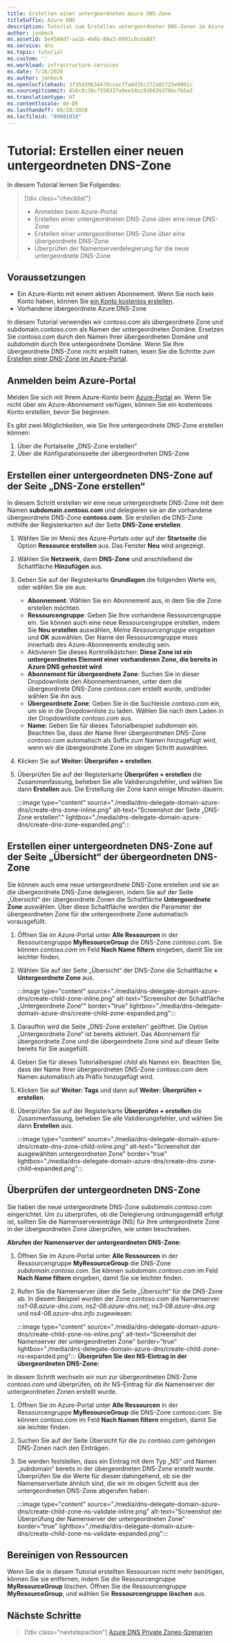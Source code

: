 ```yaml
---
title: Erstellen einer untergeordneten Azure DNS-Zone
titleSuffix: Azure DNS
description: Tutorial zum Erstellen untergeordneter DNS-Zonen im Azure-Portal.
author: jonbeck
ms.assetid: be4580d7-aa1b-4b6b-89a3-0991c0cda897
ms.service: dns
ms.topic: tutorial
ms.custom: ''
ms.workload: infrastructure-services
ms.date: 7/16/2020
ms.author: jonbeck
ms.openlocfilehash: 3f35d39634470ccacffa4d35c272a82725e9001c
ms.sourcegitcommit: 656c0c38cf550327a9ee10cc936029378bc7b5a2
ms.translationtype: HT
ms.contentlocale: de-DE
ms.lasthandoff: 08/28/2020
ms.locfileid: "89081018"
---
```

# <a name="tutorial-creating-a-new-child-dns-zone"></a>Tutorial: Erstellen einer neuen untergeordneten DNS-Zone

In diesem Tutorial lernen Sie Folgendes: 

> [!div class="checklist"]
> * Anmelden beim Azure-Portal
> * Erstellen einer untergeordneten DNS-Zone über eine neue DNS-Zone
> * Erstellen einer untergeordneten DNS-Zone über eine übergeordnete DNS-Zone
> * Überprüfen der Namenserverdelegierung für die neue untergeordnete DNS-Zone



## <a name="prerequisites"></a>Voraussetzungen

* Ein Azure-Konto mit einem aktiven Abonnement.  Wenn Sie noch kein Konto haben, können Sie [ein Konto kostenlos erstellen](https://azure.microsoft.com/free/?WT.mc_id=A261C142F).
* Vorhandene übergeordnete Azure DNS-Zone  

In diesem Tutorial verwenden wir contoso.com als übergeordnete Zone und subdomain.contoso.com als Namen der untergeordneten Domäne.  Ersetzen Sie *contoso.com* durch den Namen Ihrer übergeordneten Domäne und *subdomain* durch Ihre untergeordnete Domäne.  Wenn Sie Ihre übergeordnete DNS-Zone nicht erstellt haben, lesen Sie die Schritte zum [Erstellen einer DNS-Zone im Azure-Portal](https://docs.microsoft.com/azure/dns/dns-getstarted-portal#create-a-dns-zone). 


## <a name="sign-in-to-azure-portal"></a>Anmelden beim Azure-Portal

Melden Sie sich mit Ihrem Azure-Konto beim [Azure-Portal](https://portal.azure.com/) an.
Wenn Sie nicht über ein Azure-Abonnement verfügen, können Sie ein kostenloses Konto erstellen, bevor Sie beginnen.

Es gibt zwei Möglichkeiten, wie Sie Ihre untergeordnete DNS-Zone erstellen können:
1.  Über die Portalseite „DNS-Zone erstellen“
1.  Über die Konfigurationsseite der übergeordneten DNS-Zone


## <a name="create-child-dns-zone-via-create-dns-zone"></a>Erstellen einer untergeordneten DNS-Zone auf der Seite „DNS-Zone erstellen“

In diesem Schritt erstellen wir eine neue untergeordnete DNS-Zone mit dem Namen **subdomain.contoso.com** und delegieren sie an die vorhandene übergeordnete DNS-Zone **contoso.com**. Sie erstellen die DNS-Zone mithilfe der Registerkarten auf der Seite **DNS-Zone erstellen**.
1.  Wählen Sie im Menü des Azure-Portals oder auf der **Startseite** die Option **Ressource erstellen** aus. Das Fenster **Neu** wird angezeigt.
1.  Wählen Sie **Netzwerk**, dann **DNS-Zone** und anschließend die Schaltfläche **Hinzufügen** aus.

1.  Geben Sie auf der Registerkarte **Grundlagen** die folgenden Werte ein, oder wählen Sie sie aus:
    * **Abonnement**: Wählen Sie ein Abonnement aus, in dem Sie die Zone erstellen möchten.
    * **Ressourcengruppe**: Geben Sie Ihre vorhandene Ressourcengruppe ein. Sie können auch eine neue Ressourcengruppe erstellen, indem Sie **Neu erstellen** auswählen, *Meine Ressourcengruppe* eingeben und **OK** auswählen. Der Name der Ressourcengruppe muss innerhalb des Azure-Abonnements eindeutig sein.
    * Aktivieren Sie dieses Kontrollkästchen: **Diese Zone ist ein untergeordnetes Element einer vorhandenen Zone, die bereits in Azure DNS gehostet wird**
    * **Abonnement für übergeordnete Zone**: Suchen Sie in dieser Dropdownliste den Abonnementnamen, unter dem die übergeordnete DNS-Zone *contoso.com* erstellt wurde, und/oder wählen Sie ihn aus.
    * **Übergeordnete Zone**: Geben Sie in die Suchleiste *contoso.com* ein, um sie in die Dropdownliste zu laden. Wählen Sie nach dem Laden in der Dropdownliste *contoso.com* aus.
    * **Name:** Geben Sie für dieses Tutorialbeispiel *subdomain* ein. Beachten Sie, dass der Name Ihrer übergeordneten DNS-Zone *contoso.com* automatisch als Suffix zum Namen hinzugefügt wird, wenn wir die übergeordnete Zone im obigen Schritt auswählen.

1. Klicken Sie auf **Weiter: Überprüfen + erstellen**.
1. Überprüfen Sie auf der Registerkarte **Überprüfen + erstellen** die Zusammenfassung, beheben Sie alle Validierungsfehler, und wählen Sie dann **Erstellen** aus.
Die Erstellung der Zone kann einige Minuten dauern.

 
    :::image type="content" source="./media/dns-delegate-domain-azure-dns/create-dns-zone-inline.png" alt-text="Screenshot der Seite „DNS-Zone erstellen“." lightbox="./media/dns-delegate-domain-azure-dns/create-dns-zone-expanded.png":::

## <a name="create-child-dns-zone-via-parent-dns-zone-overview-page"></a>Erstellen einer untergeordneten DNS-Zone auf der Seite „Übersicht“ der übergeordneten DNS-Zone
Sie können auch eine neue untergeordnete DNS-Zone erstellen und sie an die übergeordnete DNS-Zone delegieren, indem Sie auf der Seite „Übersicht“ der übergeordnete Zonen die Schaltfläche **Untergeordnete Zone** auswählen. Über diese Schaltfläche werden die Parameter der übergeordneten Zone für die untergeordnete Zone automatisch vorausgefüllt. 

1.  Öffnen Sie im Azure-Portal unter **Alle Ressourcen** in der Ressourcengruppe **MyResourceGroup** die DNS-Zone *contoso.com*. Sie können *contoso.com* im Feld **Nach Name filtern** eingeben, damit Sie sie leichter finden.
1.  Wählen Sie auf der Seite „Übersicht“ der DNS-Zone die Schaltfläche **+ Untergeordnete Zone** aus.

      :::image type="content" source="./media/dns-delegate-domain-azure-dns/create-child-zone-inline.png" alt-text="Screenshot der Schaltfläche „Untergeordnete Zone“" border="true" lightbox="./media/dns-delegate-domain-azure-dns/create-child-zone-expanded.png":::

1.  Daraufhin wird die Seite „DNS-Zone erstellen“ geöffnet. Die Option „Untergeordnete Zone“ ist bereits aktiviert. Das Abonnement für übergeordnete Zone und die übergeordnete Zone sind auf dieser Seite bereits für Sie ausgefüllt.
1.  Geben Sie für dieses Tutorialbeispiel *child* als Namen ein. Beachten Sie, dass der Name Ihrer übergeordneten DNS-Zone contoso.com dem Namen automatisch als Präfix hinzugefügt wird.
1.  Klicken Sie auf **Weiter: Tags** und dann auf **Weiter: Überprüfen + erstellen**.
1.  Überprüfen Sie auf der Registerkarte **Überprüfen + erstellen** die Zusammenfassung, beheben Sie alle Validierungsfehler, und wählen Sie dann **Erstellen** aus.

    :::image type="content" source="./media/dns-delegate-domain-azure-dns/create-dns-zone-child-inline.png" alt-text="Screenshot der ausgewählten untergeordneten Zone" border="true"  lightbox="./media/dns-delegate-domain-azure-dns/create-dns-zone-child-expanded.png":::
## <a name="verify-child-dns-zone"></a>Überprüfen der untergeordneten DNS-Zone
Sie haben die neue untergeordnete DNS-Zone *subdomain.contoso.com* eingerichtet. Um zu überprüfen, ob die Delegierung ordnungsgemäß erfolgt ist, sollten Sie die Namenservereinträge (NS) für Ihre untergeordnete Zone in der übergeordneten Zone überprüfen, wie unten beschrieben.  

**Abrufen der Namenserver der untergeordneten DNS-Zone:**

1.  Öffnen Sie im Azure-Portal unter **Alle Ressourcen** in der Ressourcengruppe **MyResourceGroup** die DNS-Zone *subdomain.contoso.com*. Sie können *subdomain.contoso.com* im Feld **Nach Name filtern** eingeben, damit Sie sie leichter finden.
1.  Rufen Sie die Namenserver über die Seite „Übersicht“ für die DNS-Zone ab. In diesem Beispiel wurden der Zone contoso.com die Namenserver *ns1-08.azure-dns.com, ns2-08.azure-dns.net, ns3-08.azure-dns.org* und *ns4-08.azure-dns.info* zugewiesen:

      :::image type="content" source="./media/dns-delegate-domain-azure-dns/create-child-zone-ns-inline.png" alt-text="Screenshot der Namenserver der untergeordneten Zone" border="true" lightbox="./media/dns-delegate-domain-azure-dns/create-child-zone-ns-expanded.png":::
**Überprüfen Sie den NS-Eintrag in der übergeordneten DNS-Zone:**

In diesem Schritt wechseln wir nun zur übergeordneten DNS-Zone *contoso.com* und überprüfen, ob ihr NS-Eintrag für die Namenserver der untergeordneten Zonen erstellt wurde.

1. Öffnen Sie im Azure-Portal unter **Alle Ressourcen** in der Ressourcengruppe **MyResourceGroup** die DNS-Zone contoso.com. Sie können contoso.com im Feld **Nach Namen filtern** eingeben, damit Sie sie leichter finden.
1.  Suchen Sie auf der Seite Übersicht für die zu *contoso.com* gehörigen DNS-Zonen nach den Einträgen.
1.  Sie werden feststellen, dass ein Eintrag mit dem Typ „NS“ und Namen „subdomain“ bereits in der übergeordneten DNS-Zone erstellt wurde. Überprüfen Sie die Werte für diesen dahingehend, ob sie der Namenserverliste ähnlich sind, die wir im obigen Schritt aus der untergeordneten DNS-Zone abgerufen haben.

     :::image type="content" source="./media/dns-delegate-domain-azure-dns/create-child-zone-ns-validate-inline.png" alt-text="Screenshot der Überprüfung der Namenserver der untergeordneten Zone" border="true" lightbox="./media/dns-delegate-domain-azure-dns/create-child-zone-ns-validate-expanded.png":::
## <a name="clean-up-resources"></a>Bereinigen von Ressourcen
Wenn Sie die in diesem Tutorial erstellten Ressourcen nicht mehr benötigen, können Sie sie entfernen, indem Sie die Ressourcengruppe **MyResourceGroup** löschen. Öffnen Sie die Ressourcengruppe **MyResourceGroup**, und wählen Sie **Ressourcengruppe löschen** aus.



## <a name="next-steps"></a>Nächste Schritte

> [!div class="nextstepaction"]
> [Azure DNS Private Zones-Szenarien](private-dns-scenarios.md)
